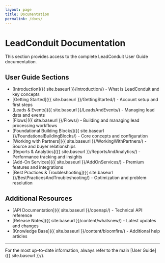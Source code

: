 ```yaml
---
layout: page
title: Documentation
permalink: /docs/
---
```


# LeadConduit Documentation

This section provides access to the complete LeadConduit User Guide documentation.

## User Guide Sections

- [Introduction]({{ site.baseurl }}/Introduction/) - What is LeadConduit and key concepts
- [Getting Started]({{ site.baseurl }}/GettingStarted/) - Account setup and first steps  
- [Leads & Events]({{ site.baseurl }}/LeadsAndEvents/) - Managing lead data and events
- [Flows]({{ site.baseurl }}/Flows/) - Building and managing lead processing workflows
- [Foundational Building Blocks]({{ site.baseurl }}/FoundationalBuildingBlocks/) - Core concepts and configuration
- [Working with Partners]({{ site.baseurl }}/WorkingWithPartners/) - Source and buyer relationships
- [Reports & Analytics]({{ site.baseurl }}/ReportsAndAnalytics/) - Performance tracking and insights
- [Add-On Services]({{ site.baseurl }}/AddOnServices/) - Premium features and integrations
- [Best Practices & Troubleshooting]({{ site.baseurl }}/BestPracticesAndTroubleshooting/) - Optimization and problem resolution

## Additional Resources

- [API Documentation]({{ site.baseurl }}/openapi/) - Technical API reference
- [Release Notes]({{ site.baseurl }}/content/whatsnew/) - Latest updates and changes
- [Knowledge Base]({{ site.baseurl }}/content/bloomfire/) - Additional help articles

---

For the most up-to-date information, always refer to the main [User Guide]({{ site.baseurl }}/).